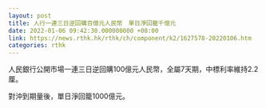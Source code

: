 ```yaml
---
layout: post
title: 人行一連三日逆回購百億元人民幣　單日淨回籠千億元
date: 2022-01-06 09:42:30.000000000 +08:00
link: https://news.rthk.hk/rthk/ch/component/k2/1627578-20220106.htm
categories: rthk
---
```


人民銀行公開市場一連三日逆回購100億元人民幣，全屬7天期，中標利率維持2.2厘。

對沖到期量後，單日淨回籠1000億元。
